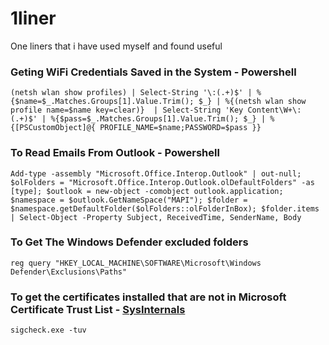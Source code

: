# 1liner
One liners that i have used myself and found useful


### Geting WiFi Credentials Saved in the System - Powershell
>>>
```
(netsh wlan show profiles) | Select-String '\:(.+)$' | %{$name=$_.Matches.Groups[1].Value.Trim(); $_} | %{(netsh wlan show profile name=$name key=clear)}  | Select-String 'Key Content\W+\:(.+)$' | %{$pass=$_.Matches.Groups[1].Value.Trim(); $_} | %{[PSCustomObject]@{ PROFILE_NAME=$name;PASSWORD=$pass }}
```



### To Read Emails From Outlook - Powershell
>>>
```
Add-type -assembly "Microsoft.Office.Interop.Outlook" | out-null; $olFolders = "Microsoft.Office.Interop.Outlook.olDefaultFolders" -as [type]; $outlook = new-object -comobject outlook.application; $namespace = $outlook.GetNameSpace("MAPI"); $folder = $namespace.getDefaultFolder($olFolders::olFolderInBox); $folder.items | Select-Object -Property Subject, ReceivedTime, SenderName, Body 

```

### To Get The Windows Defender excluded folders 
>>>
```
reg query "HKEY_LOCAL_MACHINE\SOFTWARE\Microsoft\Windows Defender\Exclusions\Paths"
```

### To get the certificates installed that are not in Microsoft Certificate Trust List - [SysInternals](https://docs.microsoft.com/en-us/sysinternals/downloads/sigcheck)
>>>
```
sigcheck.exe -tuv 
```
